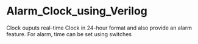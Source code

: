 # Alarm_Clock_using_Verilog
Clock ouputs real-time Clock in 24-hour format and also provide an alarm feature. For alarm, time can be set using switches
